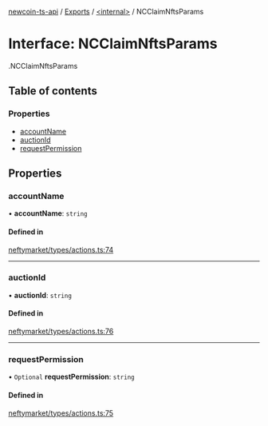 [newcoin-ts-api](../README.md) / [Exports](../modules.md) / [<internal\>](../modules/internal_.md) / NCClaimNftsParams

# Interface: NCClaimNftsParams

[<internal>](../modules/internal_.md).NCClaimNftsParams

## Table of contents

### Properties

- [accountName](internal_.NCClaimNftsParams.md#accountname)
- [auctionId](internal_.NCClaimNftsParams.md#auctionid)
- [requestPermission](internal_.NCClaimNftsParams.md#requestpermission)

## Properties

### accountName

• **accountName**: `string`

#### Defined in

[neftymarket/types/actions.ts:74](https://github.com/newfound8ion/newcoin-sdk/blob/2d95cfa/src/neftymarket/types/actions.ts#L74)

___

### auctionId

• **auctionId**: `string`

#### Defined in

[neftymarket/types/actions.ts:76](https://github.com/newfound8ion/newcoin-sdk/blob/2d95cfa/src/neftymarket/types/actions.ts#L76)

___

### requestPermission

• `Optional` **requestPermission**: `string`

#### Defined in

[neftymarket/types/actions.ts:75](https://github.com/newfound8ion/newcoin-sdk/blob/2d95cfa/src/neftymarket/types/actions.ts#L75)
